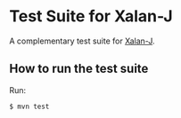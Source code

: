 # Test Suite for Xalan-J

A complementary test suite for [Xalan-J](https://github.com/apache/xalan-j).

## How to run the test suite

Run:
```
$ mvn test
```
